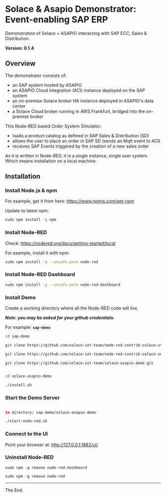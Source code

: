 # Solace & Asapio Demonstrator: Event-enabling SAP ERP

Demonstration of Solace + ASAPIO interacting with SAP ECC, Sales & Distribution.

**Version: 0.1.4**

## Overview

The demonstrator consists of:
- an SAP system hosted by ASAPIO
- an ASAPIO Cloud Integration (ACI) instance deployed on the SAP system
- an on-premise Solace broker HA instance deployed in ASAPIO's data center
- a Solace Cloud broker running in AWS Frankfurt, bridged into the on-premise broker

This Node-RED based Order System Simulator:
- loads a product catalog as defined in SAP Sales & Distribution (SD)
- allows the user to place an order in SAP SD (sends an Mqtt event to ACI)
- receives SAP Events triggered by the creation of a new sales order

As it is written in Node-RED, it is a single instance, single user system.
Which means installation on a local machine.

## Installation

### Install Node.js & npm

For example, get it from here: https://www.npmjs.com/get-npm

Update to latest npm:
```bash
sudo npm install -g npm
```

### Install Node-RED

Check: https://nodered.org/docs/getting-started/local

For example, install it with npm:
```bash
sudo npm install -g --unsafe-perm node-red
```

### Install Node-RED Dashboard

```bash
sudo npm install -g --unsafe-perm node-red-dashboard
```

### Install Demo

Create a working directory where all the Node-RED code will live.

_**Note: you may be asked for your github credentials.**_

For example: **``sap-demo``**

```bash
cd sap-demo
```
```bash
git clone https://github.com/solace-iot-team/node-red-contrib-solace-utils.git
```
```bash
git clone https://github.com/solace-iot-team/node-red-contrib-solace-sempv2.git
```
```bash
git clone https://github.com/solace-iot-team/solace-asapio-demo.git
```
```bash

cd solace-asapio-demo

./install.sh

```
### Start the Demo Server

```bash

in directory: sap-demo/solace-asapio-demo

./start-node-red.sh

```

### Connect to the UI

Point your browser at: http://127.0.0.1:1882/ui/

### Uninstall Node-RED

```
sudo npm -g remove node-red-dashboard

sudo npm -g remove node-red

```

---
The End.
